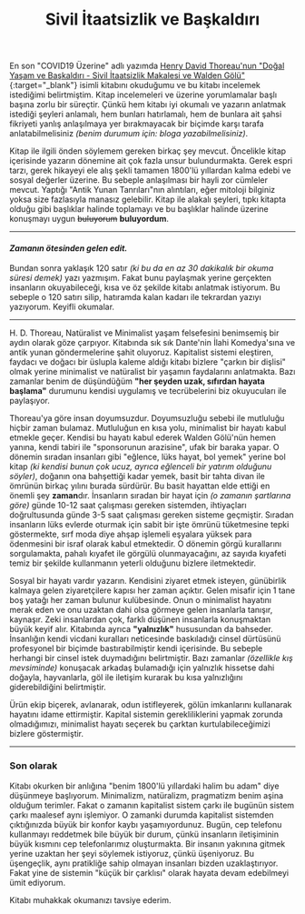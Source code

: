 ﻿---
layout: single
name: sivil-itaatsizlik-ve-baskaldiri
title: "Sivil İtaatsizlik ve Başkaldırı"
category: articles
---

En son "COVID19 Üzerine" adlı yazımda [Henry David Thoreau'nun "Doğal Yaşam ve Başkaldırı - Sivil İtaatsizlik Makalesi ve Walden Gölü"](https://www.kitapyurdu.com/kitap/walden-golu-amp-ormanda-yasam/432850.html){:target="_blank"} isimli kitabını okuduğumu ve bu kitabı incelemek istediğimi belirtmiştim. Kitap incelemeleri ve üzerine yorumlamalar başlı başına zorlu bir süreçtir. Çünkü hem kitabı iyi okumalı ve yazarın anlatmak istediği şeyleri anlamalı, hem bunları hatırlamalı, hem de bunlara ait şahsi fikriyeti yanlış anlaşılmaya yer bırakmayacak bir biçimde karşı tarafa anlatabilmelisiniz *(benim durumum için: bloga yazabilmelisiniz)*.

Kitap ile ilgili önden söylemem gereken birkaç şey mevcut. Öncelikle kitap içerisinde yazarın dönemine ait çok fazla unsur bulundurmakta. Gerek espri tarzı, gerek hikayeyi ele alış şekli tamamen 1800'lü yıllardan kalma edebi ve sosyal değerler üzerine. Bu sebeple anlaşılması bir hayli zor cümleler mevcut. Yaptığı "Antik Yunan Tanrıları"nın alıntıları, eğer mitoloji bilginiz yoksa size fazlasıyla manasız gelebilir. Kitap ile alakalı şeyleri, tıpkı kitapta olduğu gibi başlıklar halinde toplamayı ve bu başlıklar halinde üzerine konuşmayı uygun ~~buluyorum~~ **buluyordum**.

---

#### *Zamanın ötesinden gelen edit.*

Bundan sonra yaklaşık 120 satır *(ki bu da en az 30 dakikalık bir okuma süresi demek)* yazı yazmışım. Fakat bunu paylaşmak yerine gerçekten insanların okuyabileceği, kısa ve öz şekilde kitabı anlatmak istiyorum. Bu sebeple o 120 satırı silip, hatıramda kalan kadarı ile tekrardan yazıyı yazıyorum. Keyifli okumalar.

---

H. D. Thoreau, Natüralist ve Minimalist yaşam felsefesini benimsemiş bir aydın olarak göze çarpıyor. Kitabında sık sık Dante'nin İlahi Komedya'sına ve antik yunan göndermelerine şahit oluyoruz. Kapitalist sistemi eleştiren, faydacı ve doğacı bir üslupla kaleme aldığı kitabı bizlere "çarkın bir dişlisi" olmak yerine minimalist ve natüralist bir yaşamın faydalarını anlatmakta. Bazı zamanlar benim de düşündüğüm **"her şeyden uzak, sıfırdan hayata başlama"** durumunu kendisi uygulamış ve tecrübelerini biz okuyucuları ile paylaşıyor.

Thoreau'ya göre insan doyumsuzdur. Doyumsuzluğu sebebi ile mutluluğu hiçbir zaman bulamaz. Mutluluğun en kısa yolu, minimalist bir hayatı kabul etmekle geçer. Kendisi bu hayatı kabul ederek Walden Gölü'nün hemen yanına, kendi tabiri ile "sponsorunun arazisine", ufak bir baraka yapar. O dönemin sıradan insanları gibi "eğlence, lüks hayat, bol yemek" yerine bol kitap *(ki kendisi bunun çok ucuz, ayrıca eğlenceli bir yatırım olduğunu söyler)*, doğanın ona bahşettiği kadar yemek, basit bir tahta divan ile ömrünün birkaç yılını burada sürdürür. Bu basit hayattan elde ettiği en önemli şey **zaman**dır. İnsanların sıradan bir hayat için *(o zamanın şartlarına göre)* günde 10-12 saat çalışması gereken sistemden, ihtiyaçları doğrultusunda günde 3-5 saat çalışması gereken sisteme geçmiştir. Sıradan insanların lüks evlerde oturmak için sabit bir işte ömrünü tüketmesine tepki göstermekte, sırf moda diye ahşap işlemeli eşyalara yüksek para ödenmesini bir israf olarak kabul etmektedir. O dönemin görgü kurallarını sorgulamakta, pahalı kıyafet ile görgülü olunmayacağını, az sayıda kıyafeti temiz bir şekilde kullanmanın yeterli olduğunu bizlere iletmektedir. 

Sosyal bir hayatı vardır yazarın. Kendisini ziyaret etmek isteyen, günübirlik kalmaya gelen ziyaretçilere kapısı her zaman açıktır. Gelen misafir için 1 tane boş yatağı her zaman bulunur kulübesinde. Onun o minimalist hayatını merak eden ve onu uzaktan dahi olsa görmeye gelen insanlarla tanışır, kaynaşır. Zeki insanlardan çok, farklı düşünen insanlarla konuşmaktan büyük keyif alır. Kitabında ayrıca **"yalnızlık"** hususundan da bahseder. İnsanlığın kendi vicdani kuralları neticesinde baskıladığı cinsel dürtüsünü profesyonel bir biçimde bastırabilmiştir kendi içerisinde. Bu sebeple herhangi bir cinsel istek duymadığını belirtmiştir. Bazı zamanlar *(özellikle kış mevsiminde)* konuşacak arkadaş bulamadığı için yalnızlık hissetse dahi doğayla, hayvanlarla, göl ile iletişim kurarak bu kısa yalnızlığını giderebildiğini belirtmiştir.

Ürün ekip biçerek, avlanarak, odun istifleyerek, gölün imkanlarını kullanarak hayatını idame ettirmiştir. Kapital sistemin gerekliliklerini yapmak zorunda olmadığımızı, minimalist hayatı seçerek bu çarktan kurtulabileceğimizi bizlere göstermiştir.

---

### Son olarak

Kitabı okurken bir anlığına "benim 1800'lü yıllardaki halim bu adam" diye düşünmeye başlıyorum. Minimalizm, natüralizm, pragmatizm benim aşina olduğum terimler. Fakat o zamanın kapitalist sistem çarkı ile bugünün sistem çarkı maalesef aynı işlemiyor. O zamanki durumda kapitalist sistemden çıktığınızda büyük bir konfor kaybı yaşamıyordunuz. Bugün, cep telefonu kullanmayı reddetmek bile büyük bir durum, çünkü insanların iletişiminin büyük kısmını cep telefonlarımız oluşturmakta. Bir insanın yakınına gitmek yerine uzaktan her şeyi söylemek istiyoruz, çünkü üşeniyoruz. Bu üşengeçlik, aynı pratikliğe sahip olmayan insanları bizden uzaklaştırıyor. Fakat yine de sistemin "küçük bir çarklısı" olarak hayata devam edebilmeyi ümit ediyorum.

Kitabı muhakkak okumanızı tavsiye ederim.